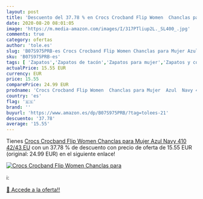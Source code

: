 ```yaml
---
layout: post
title: 'Descuento del 37.78 % en Crocs Crocband Flip Women  Chanclas para'
date: 2020-08-20 08:01:05
image: 'https://m.media-amazon.com/images/I/317PTliup2L._SL400_.jpg'
comments: true
category: ofertas
author: 'tole.es'
slug: 'B07S975PRB-es Crocs Crocband Flip Women Chanclas para Mujer Azul Navy...'
sku: 'B07S975PRB-es'
tags: [ 'Zapatos','Zapatos de tacón','Zapatos para mujer','Zapatos y complementos','chanclas', ]
actualPrice: 15.55 EUR
currency: EUR
price: 15.55
comparePrice: 24.99 EUR
prodname: 'Crocs Crocband Flip Women  Chanclas para Mujer  Azul  Navy 410   42/43 EU'
country: 'es'
flag: '🇪🇸'
brand: ''
buyurl: 'https://www.amazon.es/dp/B07S975PRB/?tag=tolees-21'
descuento: '37.78'
average: '15.55'
---
```


Tienes [Crocs Crocband Flip Women  Chanclas para Mujer  Azul  Navy 410   42/43 EU](https://www.amazon.es/dp/B07S975PRB/?tag=tolees-21) con un 37.78 % de descuento con precio de oferta de 15.55 EUR (original: 24.99 EUR) en el siguiente enlace!

[![Crocs Crocband Flip Women  Chanclas para](https://m.media-amazon.com/images/I/317PTliup2L._SL400_.jpg)](https://www.amazon.es/dp/B07S975PRB/?tag=tolees-21)

ℹ️:


[🛒 Accede a la oferta!!](https://www.amazon.es/dp/B07S975PRB/?tag=tolees-21)

